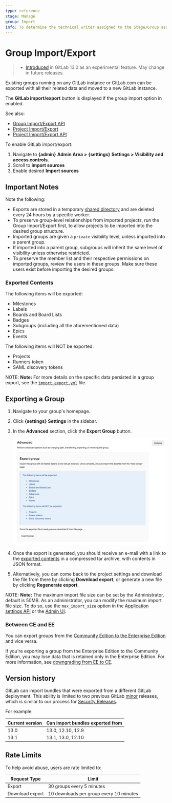 ```yaml
---
type: reference
stage: Manage
group: Import
info: To determine the technical writer assigned to the Stage/Group associated with this page, see https://about.gitlab.com/handbook/engineering/ux/technical-writing/#designated-technical-writers
---
```

# Group Import/Export

> - [Introduced](https://gitlab.com/groups/gitlab-org/-/epics/2888) in GitLab 13.0 as an experimental feature. May change in future releases.

Existing groups running on any GitLab instance or GitLab.com can be exported with all their related data and moved to a
new GitLab instance.

The **GitLab import/export** button is displayed if the group import option in enabled.

See also:

- [Group Import/Export API](../../../api/group_import_export.md)
- [Project Import/Export](../../project/settings/import_export.md)
- [Project Import/Export API](../../../api/project_import_export.md)

To enable GitLab import/export:

1. Navigate to **{admin}** **Admin Area >** **{settings}** **Settings > Visibility and access controls**.
1. Scroll to **Import sources**
1. Enable desired **Import sources**

## Important Notes

Note the following:

- Exports are stored in a temporary [shared directory](../../../development/shared_files.md) and are deleted every 24 hours by a specific worker.
- To preserve group-level relationships from imported projects, run the Group Import/Export first, to allow projects to
be imported into the desired group structure.
- Imported groups are given a `private` visibility level, unless imported into a parent group.
- If imported into a parent group, subgroups will inherit the same level of visibility unless otherwise restricted.
- To preserve the member list and their respective permissions on imported groups, review the users in these groups. Make
sure these users exist before importing the desired groups.

### Exported Contents

The following items will be exported:

- Milestones
- Labels
- Boards and Board Lists
- Badges
- Subgroups (including all the aforementioned data)
- Epics
- Events

The following items will NOT be exported:

- Projects
- Runners token
- SAML discovery tokens

NOTE: **Note:**
For more details on the specific data persisted in a group export, see the
[`import_export.yml`](https://gitlab.com/gitlab-org/gitlab/blob/master/lib/gitlab/import_export/group/import_export.yml) file.

## Exporting a Group

1. Navigate to your group's homepage.

1. Click **{settings}** **Settings** in the sidebar.

1. In the **Advanced** section, click the **Export Group** button.

   ![Export group panel](img/export_panel.png)

1. Once the export is generated, you should receive an e-mail with a link to the [exported contents](#exported-contents)
   in a compressed tar archive, with contents in JSON format.

1. Alternatively, you can come back to the project settings and download the
   file from there by clicking **Download export**, or generate a new file by clicking **Regenerate export**.

NOTE: **Note:**
The maximum import file size can be set by the Administrator, default is 50MB.
As an administrator, you can modify the maximum import file size. To do so, use the `max_import_size` option in the [Application settings API](../../../api/settings.md#change-application-settings) or the [Admin UI](../../admin_area/settings/account_and_limit_settings.md).

### Between CE and EE

You can export groups from the [Community Edition to the Enterprise Edition](https://about.gitlab.com/install/ce-or-ee/) and vice versa.

If you're exporting a group from the Enterprise Edition to the Community Edition, you may lose data that is retained only in the Enterprise Edition. For more information, see [downgrading from EE to CE](../../../README.md).

## Version history

GitLab can import bundles that were exported from a different GitLab deployment.
This ability is limited to two previous GitLab [minor](../../../policy/maintenance.md#versioning)
releases, which is similar to our process for [Security Releases](../../../policy/maintenance.md#security-releases).

For example:

| Current version | Can import bundles exported from |
|-----------------|----------------------------------|
| 13.0            | 13.0, 12.10, 12.9                |
| 13.1            | 13.1, 13.0, 12.10                |

## Rate Limits

To help avoid abuse, users are rate limited to:

| Request Type     | Limit                                    |
| ---------------- | ---------------------------------------- |
| Export           | 30 groups every 5 minutes                |
| Download export  | 10 downloads per group every 10 minutes  |

